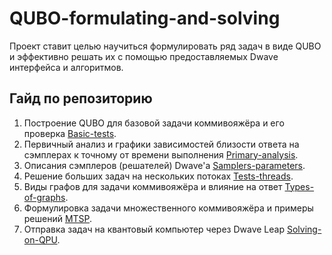 # QUBO-formulating-and-solving

Проект ставит целью научиться формулировать ряд задач в виде QUBO и эффективно решать их с помощью предоставляемых Dwave интерфейса и алгоритмов.

## Гайд по репозиторию

1. Построение QUBO для базовой задачи коммивояжёра и его проверка [Basic-tests](/Basic-tests).
2. Первичный анализ и графики зависимостей близости ответа на сэмплерах к точному от времени выполнения [Primary-analysis](\Primary-analysis\README.md).
3. Описания сэмплеров (решателей) Dwave'a [Samplers-parameters](/Samplers-parameters).
4. Решение больших задач на нескольких потоках [Tests-threads](/Tests-threads).
5. Виды графов для задачи коммивояжёра и влияние на ответ [Types-of-graphs](/Types-of-graph).
6. Формулировка задачи множественного коммивояжёра и примеры решений [MTSP](/MTSP).
7. Отправка задач на квантовый компьютер через Dwave Leap [Solving-on-QPU](/Solving-on-QPU).
